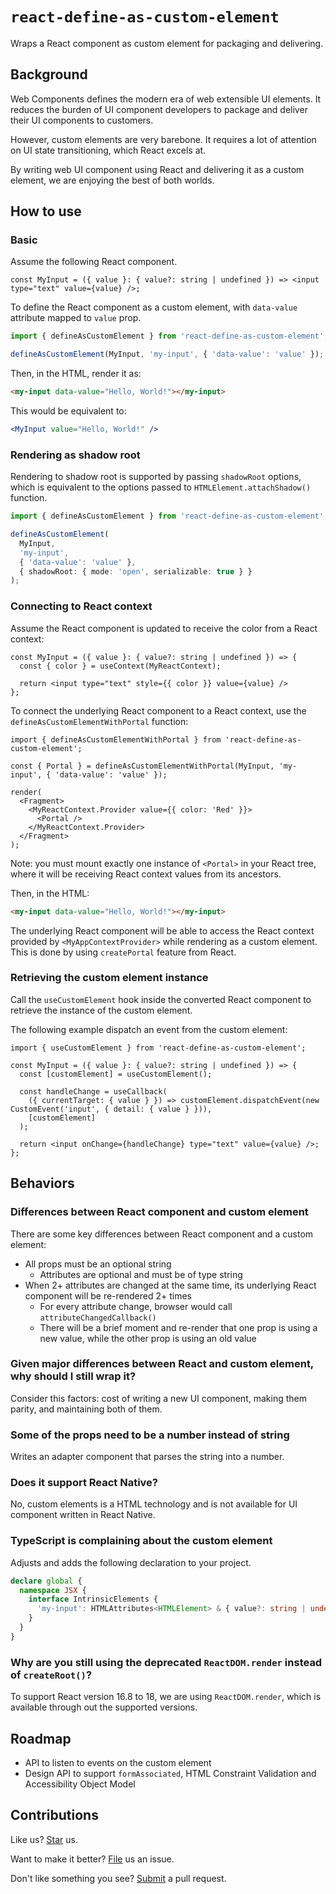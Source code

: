 # `react-define-as-custom-element`

Wraps a React component as custom element for packaging and delivering.

## Background

Web Components defines the modern era of web extensible UI elements. It reduces the burden of UI component developers to package and deliver their UI components to customers.

However, custom elements are very barebone. It requires a lot of attention on UI state transitioning, which React excels at.

By writing web UI component using React and delivering it as a custom element, we are enjoying the best of both worlds.

## How to use

### Basic

Assume the following React component.

```tsx
const MyInput = ({ value }: { value?: string | undefined }) => <input type="text" value={value} />;
```

To define the React component as a custom element, with `data-value` attribute mapped to `value` prop.

```ts
import { defineAsCustomElement } from 'react-define-as-custom-element';

defineAsCustomElement(MyInput, 'my-input', { 'data-value': 'value' });
```

Then, in the HTML, render it as:

```html
<my-input data-value="Hello, World!"></my-input>
```

This would be equivalent to:

```jsx
<MyInput value="Hello, World!" />
```

### Rendering as shadow root

Rendering to shadow root is supported by passing `shadowRoot` options, which is equivalent to the options passed to `HTMLElement.attachShadow()` function.

```ts
import { defineAsCustomElement } from 'react-define-as-custom-element';

defineAsCustomElement(
  MyInput,
  'my-input',
  { 'data-value': 'value' },
  { shadowRoot: { mode: 'open', serializable: true } }
);
```

### Connecting to React context

Assume the React component is updated to receive the color from a React context:

```tsx
const MyInput = ({ value }: { value?: string | undefined }) => {
  const { color } = useContext(MyReactContext);

  return <input type="text" style={{ color }} value={value} />
};
```

To connect the underlying React component to a React context, use the `defineAsCustomElementWithPortal` function:

```tsx
import { defineAsCustomElementWithPortal } from 'react-define-as-custom-element';

const { Portal } = defineAsCustomElementWithPortal(MyInput, 'my-input', { 'data-value': 'value' });

render(
  <Fragment>
    <MyReactContext.Provider value={{ color: 'Red' }}>
      <Portal />
    </MyReactContext.Provider>
  </Fragment>
);
```

Note: you must mount exactly one instance of `<Portal>` in your React tree, where it will be receiving React context values from its ancestors.

Then, in the HTML:

```html
<my-input data-value="Hello, World!"></my-input>
```

The underlying React component will be able to access the React context provided by `<MyAppContextProvider>` while rendering as a custom element. This is done by using `createPortal` feature from React.

### Retrieving the custom element instance

Call the `useCustomElement` hook inside the converted React component to retrieve the instance of the custom element.

The following example dispatch an event from the custom element:

```tsx
import { useCustomElement } from 'react-define-as-custom-element';

const MyInput = ({ value }: { value?: string | undefined }) => {
  const [customElement] = useCustomElement();

  const handleChange = useCallback(
    ({ currentTarget: { value } }) => customElement.dispatchEvent(new CustomEvent('input', { detail: { value } })),
    [customElement]
  );

  return <input onChange={handleChange} type="text" value={value} />;
};
```

## Behaviors

### Differences between React component and custom element

There are some key differences between React component and a custom element:

- All props must be an optional string
  - Attributes are optional and must be of type string
- When 2+ attributes are changed at the same time, its underlying React component will be re-rendered 2+ times
  - For every attribute change, browser would call `attributeChangedCallback()`
  - There will be a brief moment and re-render that one prop is using a new value, while the other prop is using an old value

### Given major differences between React and custom element, why should I still wrap it?

Consider this factors: cost of writing a new UI component, making them parity, and maintaining both of them.

### Some of the props need to be a number instead of string

Writes an adapter component that parses the string into a number.

### Does it support React Native?

No, custom elements is a HTML technology and is not available for UI component written in React Native.

### TypeScript is complaining about the custom element

Adjusts and adds the following declaration to your project.

```ts
declare global {
  namespace JSX {
    interface IntrinsicElements {
      'my-input': HTMLAttributes<HTMLElement> & { value?: string | undefined };
    }
  }
}
```

### Why are you still using the deprecated `ReactDOM.render` instead of `createRoot()`?

To support React version 16.8 to 18, we are using `ReactDOM.render`, which is available through out the supported versions.

## Roadmap

- API to listen to events on the custom element
- Design API to support `formAssociated`, HTML Constraint Validation and Accessibility Object Model

## Contributions

Like us? [Star](https://github.com/compulim/react-define-as-custom-element/stargazers) us.

Want to make it better? [File](https://github.com/compulim/react-define-as-custom-element/issues) us an issue.

Don't like something you see? [Submit](https://github.com/compulim/react-define-as-custom-element/pulls) a pull request.
